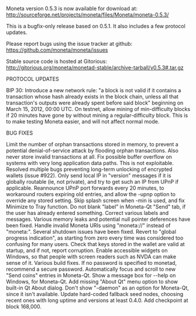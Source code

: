 Moneta version 0.5.3 is now available for download at:
http://sourceforge.net/projects/moneta/files/Moneta/moneta-0.5.3/

This is a bugfix-only release based on 0.5.1.
It also includes a few protocol updates.

Please report bugs using the issue tracker at github:
https://github.com/moneta/moneta/issues

Stable source code is hosted at Gitorious:
http://gitorious.org/moneta/monetad-stable/archive-tarball/v0.5.3#.tar.gz

PROTOCOL UPDATES

BIP 30: Introduce a new network rule: "a block is not valid if it contains a transaction whose hash already exists in the block chain, unless all that transaction's outputs were already spent before said block" beginning on March 15, 2012, 00:00 UTC.
On testnet, allow mining of min-difficulty blocks if 20 minutes have gone by without mining a regular-difficulty block. This is to make testing Moneta easier, and will not affect normal mode.

BUG FIXES

Limit the number of orphan transactions stored in memory, to prevent a potential denial-of-service attack by flooding orphan transactions. Also never store invalid transactions at all.
Fix possible buffer overflow on systems with very long application data paths. This is not exploitable.
Resolved multiple bugs preventing long-term unlocking of encrypted wallets
(issue #922).
Only send local IP in "version" messages if it is globally routable (ie, not private), and try to get such an IP from UPnP if applicable.
Reannounce UPnP port forwards every 20 minutes, to workaround routers expiring old entries, and allow the -upnp option to override any stored setting.
Skip splash screen when -min is used, and fix Minimize to Tray function.
Do not blank "label" in Moneta-Qt "Send" tab, if the user has already entered something.
Correct various labels and messages.
Various memory leaks and potential null pointer deferences have been fixed.
Handle invalid Moneta URIs using "moneta://" instead of "moneta:".
Several shutdown issues have been fixed.
Revert to "global progress indication", as starting from zero every time was considered too confusing for many users.
Check that keys stored in the wallet are valid at startup, and if not, report corruption.
Enable accessible widgets on Windows, so that people with screen readers such as NVDA can make sense of it.
Various build fixes.
If no password is specified to monetad, recommend a secure password.
Automatically focus and scroll to new "Send coins" entries in Moneta-Qt.
Show a message box for --help on Windows, for Moneta-Qt.
Add missing "About Qt" menu option to show built-in Qt About dialog.
Don't show "-daemon" as an option for Moneta-Qt, since it isn't available.
Update hard-coded fallback seed nodes, choosing recent ones with long uptime and versions at least 0.4.0.
Add checkpoint at block 168,000.
